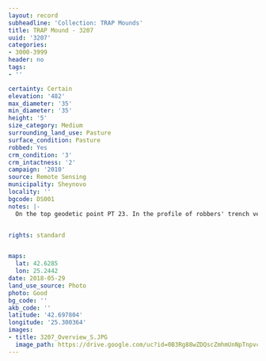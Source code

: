 ```yaml
---
layout: record
subheadline: 'Collection: TRAP Mounds'
title: TRAP Mound - 3207
uuid: '3207'
categories:
- 3000-3999
header: no
tags:
- ''

certainty: Certain
elevation: '482'
max_diameter: '35'
min_diameter: '35'
height: '5'
size_category: Medium
surrounding_land_use: Pasture
surface_condition: Pasture
robbed: Yes
crm_condition: '3'
crm_intactness: '2'
campaign: '2010'
source: Remote Sensing
municipality: Sheynovo
locality: ''
bgcode: DS001
notes: |-
  On the top geodetic point PT 23. In the profile of robbers' trench very fine soil with small stones.


rights: standard


maps:
  lat: 42.6285
  lon: 25.2442
date: 2018-05-29
land_use_source: Photo
photo: Good
bg_code: ''
akb_code: ''
latitude: '42.697804'
longitude: '25.300364'
images:
- title: 3207_Overview_S.JPG
  image_path: https://drive.google.com/uc?id=0B3Rg88wZDQscZmhmUnNpTnpvcUU
---
```

